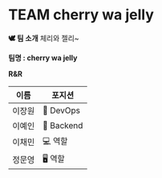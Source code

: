 # TEAM cherry wa jelly

**🕊️ 팀 소개**
체리와 젤리~

**팀명 : cherry wa jelly**

**R&R**

| 이름 | 포지션 |
| --- | --- |
| 이장원 | 🔦 DevOps |
| 이예인 | 📱 Backend |
| 이채민 | 💻 역할 |
| 정문영 | 🖥️ 역할 |
